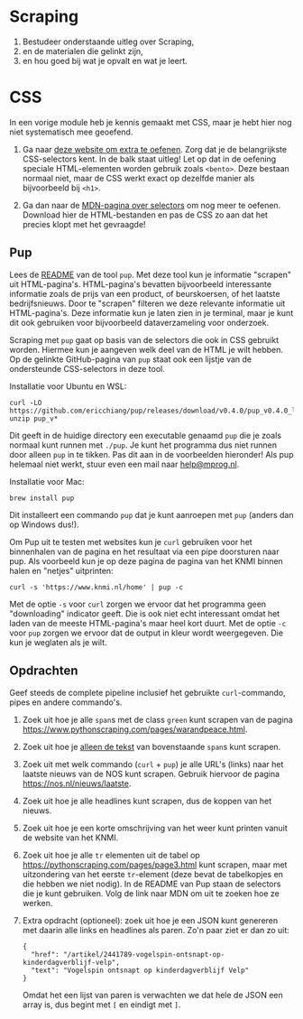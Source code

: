 # Scraping

1. Bestudeer onderstaande uitleg over Scraping,
2. en de materialen die gelinkt zijn,
3. en hou goed bij wat je opvalt en wat je leert.

# CSS

In een vorige module heb je kennis gemaakt met CSS, maar je hebt hier nog niet systematisch mee geoefend.

1. Ga naar [deze website om extra te oefenen](https://flukeout.github.io/). Zorg dat je de belangrijkste CSS-selectors kent. In de balk staat uitleg! Let op dat in de oefening speciale HTML-elementen worden gebruik zoals `<bento>`. Deze bestaan normaal niet, maar de CSS werkt exact op dezelfde manier als bijvoorbeeld bij `<h1>`.

2. Ga dan naar de [MDN-pagina over selectors](https://developer.mozilla.org/en-US/docs/Learn/CSS/Building_blocks/Selectors/Selectors_Tasks) om nog meer te oefenen. Download hier de HTML-bestanden en pas de CSS zo aan dat het precies klopt met het gevraagde!

## Pup

Lees de [README](https://github.com/EricChiang/pup) van de tool `pup`. Met deze tool kun je informatie "scrapen" uit HTML-pagina's. HTML-pagina's bevatten bijvoorbeeld interessante informatie zoals de prijs van een product, of beurskoersen, of het laatste bedrijfsnieuws. Door te "scrapen" filteren we deze relevante informatie uit HTML-pagina's. Deze informatie kun je laten zien in je terminal, maar je kunt dit ook gebruiken voor bijvoorbeeld dataverzameling voor onderzoek.

Scraping met `pup` gaat op basis van de selectors die ook in CSS gebruikt worden. Hiermee kun je aangeven welk deel van de HTML je wilt hebben. Op de gelinkte GitHub-pagina van `pup` staat ook een lijstje van de ondersteunde CSS-selectors in deze tool.

Installatie voor Ubuntu en WSL:

    curl -LO https://github.com/ericchiang/pup/releases/download/v0.4.0/pup_v0.4.0_linux_amd64.zip
    unzip pup_v*

Dit geeft in de huidige directory een executable genaamd `pup` die je zoals normaal kunt runnen met `./pup`. Je kunt het programma dus niet runnen door alleen `pup` in te tikken. Pas dit aan in de voorbeelden hieronder! Als pup helemaal niet werkt, stuur even een mail naar <help@mprog.nl>.

Installatie voor Mac:

    brew install pup

Dit installeert een commando `pup` dat je kunt aanroepen met `pup` (anders dan op Windows dus!).

Om Pup uit te testen met websites kun je `curl` gebruiken voor het binnenhalen van de pagina en het resultaat via een pipe doorsturen naar pup. Als voorbeeld kun je op deze pagina de pagina van het KNMI binnen halen en "netjes" uitprinten:

    curl -s 'https://www.knmi.nl/home' | pup -c

Met de optie `-s` voor `curl` zorgen we ervoor dat het programma geen "downloading" indicator geeft. Die is ook niet echt interessant omdat het laden van de meeste HTML-pagina's maar heel kort duurt. Met de optie `-c` voor `pup` zorgen we ervoor dat de output in kleur wordt weergegeven. Die kun je weglaten als je wilt.

## Opdrachten

Geef steeds de complete pipeline inclusief het gebruikte `curl`-commando, pipes en andere commando's.

1.  Zoek uit hoe je alle `span`s met de class `green` kunt scrapen van de pagina <https://www.pythonscraping.com/pages/warandpeace.html>.

1.  Zoek uit hoe je <u>alleen de tekst</u> van bovenstaande `span`s kunt scrapen.

1.  Zoek uit met welk commando (`curl` + `pup`) je alle URL's (links) naar het laatste nieuws van de NOS kunt scrapen. Gebruik hiervoor de pagina <https://nos.nl/nieuws/laatste>.

1.  Zoek uit hoe je alle headlines kunt scrapen, dus de koppen van het nieuws.

1.  Zoek uit hoe je een korte omschrijving van het weer kunt printen vanuit de website van het KNMI.

1.  Zoek uit hoe je alle `tr` elementen uit de tabel op <https://pythonscraping.com/pages/page3.html> kunt scrapen, maar met uitzondering van het eerste `tr`-element (deze bevat de tabelkopjes en die hebben we niet nodig). In de README van Pup staan de selectors die je kunt gebruiken. Volg de link naar MDN om uit te zoeken hoe ze werken.

1.  Extra opdracht (optioneel): zoek uit hoe je een JSON kunt genereren met daarin alle links en headlines als paren. Zo'n paar ziet er dan zo uit:

        {
          "href": "/artikel/2441789-vogelspin-ontsnapt-op-kinderdagverblijf-velp",
          "text": "Vogelspin ontsnapt op kinderdagverblijf Velp"
        }

    Omdat het een lijst van paren is verwachten we dat hele de JSON een array is, dus begint met `[` en eindigt met `]`.
